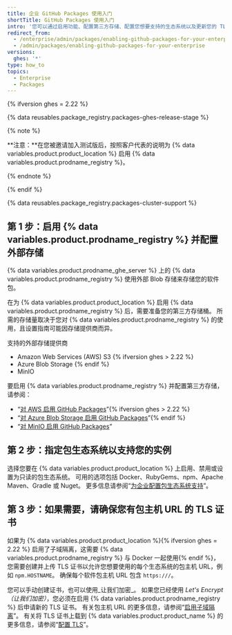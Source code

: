 ```yaml
---
title: 企业 GitHub Packages 使用入门
shortTitle: GitHub Packages 使用入门
intro: '您可以通过启用功能、配置第三方存储、配置您想要支持的生态系统以及更新您的 TLS 证书，开始在 {% data variables.product.product_location %} 上使用 {% data variables.product.prodname_registry %}。'
redirect_from:
  - /enterprise/admin/packages/enabling-github-packages-for-your-enterprise
  - /admin/packages/enabling-github-packages-for-your-enterprise
versions:
  ghes: '*'
type: how_to
topics:
  - Enterprise
  - Packages
---
```


{% ifversion ghes = 2.22 %}

{% data reusables.package_registry.packages-ghes-release-stage %}

{% note %}

**注意：**在您被邀请加入测试版后，按照客户代表的说明为 {% data variables.product.product_location %} 启用 {% data variables.product.prodname_registry %}。

{% endnote %}

{% endif %}

{% data reusables.package_registry.packages-cluster-support %}

## 第 1 步：启用 {% data variables.product.prodname_registry %} 并配置外部存储

{% data variables.product.prodname_ghe_server %} 上的 {% data variables.product.prodname_registry %} 使用外部 Blob 存储来存储您的软件包。

在为 {% data variables.product.product_location %} 启用 {% data variables.product.prodname_registry %} 后，需要准备您的第三方存储桶。 所需的存储量取决于您对 {% data variables.product.prodname_registry %} 的使用，且设置指南可能因存储提供商而异。

支持的外部存储提供商
- Amazon Web Services (AWS) S3 {% ifversion ghes > 2.22 %}
- Azure Blob Storage {% endif %}
- MinIO

要启用 {% data variables.product.prodname_registry %} 并配置第三方存储，请参阅：
  - “[对 AWS 启用 GitHub Packages](/admin/packages/enabling-github-packages-with-aws)”{% ifversion ghes > 2.22 %}
  - “[对 Azure Blob Storage 启用 GitHub Packages](/admin/packages/enabling-github-packages-with-azure-blob-storage)”{% endif %}
  - “[对 MinIO 启用 GitHub Packages](/admin/packages/enabling-github-packages-with-minio)”

## 第 2 步：指定包生态系统以支持您的实例

选择您要在 {% data variables.product.product_location %} 上启用、禁用或设置为只读的包生态系统。 可用的选项包括 Docker、RubyGems、npm、Apache Maven、Gradle 或 Nuget。  更多信息请参阅“[为企业配置包生态系统支持](/enterprise/admin/packages/configuring-package-ecosystem-support-for-your-enterprise)”。

## 第 3 步：如果需要，请确保您有包主机 URL 的 TLS 证书

如果为 {% data variables.product.product_location %}{% ifversion ghes = 2.22 %} 启用了子域隔离，这需要 {% data variables.product.prodname_registry %} 与 Docker 一起使用{% endif %}，您需要创建并上传 TLS 证书以允许您想要使用的每个生态系统的包主机 URL，例如 `npm.HOSTNAME`。 确保每个软件包主机 URL 包含 `https:///`。

  您可以手动创建证书，也可以使用_让我们加密_。 如果您已经使用 _Let's Encrypt（让我们加密）_，您必须在启用 {% data variables.product.prodname_registry %} 后申请新的 TLS 证书。 有关包主机 URL 的更多信息，请参阅“[启用子域隔离](/enterprise/admin/configuration/enabling-subdomain-isolation)”。 有关将 TLS 证书上载到 {% data variables.product.product_name %} 的更多信息，请参阅“[配置 TLS](/enterprise/admin/configuration/configuring-tls)”。
